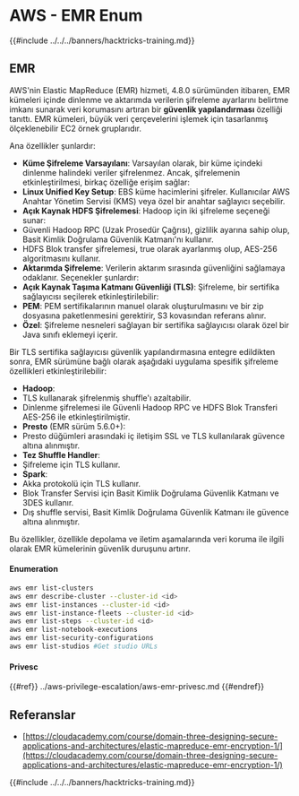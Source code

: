 # AWS - EMR Enum

{{#include ../../../banners/hacktricks-training.md}}

## EMR

AWS'nin Elastic MapReduce (EMR) hizmeti, 4.8.0 sürümünden itibaren, EMR kümeleri içinde dinlenme ve aktarımda verilerin şifreleme ayarlarını belirtme imkanı sunarak veri korumasını artıran bir **güvenlik yapılandırması** özelliği tanıttı. EMR kümeleri, büyük veri çerçevelerini işlemek için tasarlanmış ölçeklenebilir EC2 örnek gruplarıdır.

Ana özellikler şunlardır:

- **Küme Şifreleme Varsayılanı**: Varsayılan olarak, bir küme içindeki dinlenme halindeki veriler şifrelenmez. Ancak, şifrelemenin etkinleştirilmesi, birkaç özelliğe erişim sağlar:
- **Linux Unified Key Setup**: EBS küme hacimlerini şifreler. Kullanıcılar AWS Anahtar Yönetim Servisi (KMS) veya özel bir anahtar sağlayıcı seçebilir.
- **Açık Kaynak HDFS Şifrelemesi**: Hadoop için iki şifreleme seçeneği sunar:
- Güvenli Hadoop RPC (Uzak Prosedür Çağrısı), gizlilik ayarına sahip olup, Basit Kimlik Doğrulama Güvenlik Katmanı'nı kullanır.
- HDFS Blok transfer şifrelemesi, true olarak ayarlanmış olup, AES-256 algoritmasını kullanır.
- **Aktarımda Şifreleme**: Verilerin aktarım sırasında güvenliğini sağlamaya odaklanır. Seçenekler şunlardır:
- **Açık Kaynak Taşıma Katmanı Güvenliği (TLS)**: Şifreleme, bir sertifika sağlayıcısı seçilerek etkinleştirilebilir:
- **PEM**: PEM sertifikalarının manuel olarak oluşturulmasını ve bir zip dosyasına paketlenmesini gerektirir, S3 kovasından referans alınır.
- **Özel**: Şifreleme nesneleri sağlayan bir sertifika sağlayıcısı olarak özel bir Java sınıfı eklemeyi içerir.

Bir TLS sertifika sağlayıcısı güvenlik yapılandırmasına entegre edildikten sonra, EMR sürümüne bağlı olarak aşağıdaki uygulama spesifik şifreleme özellikleri etkinleştirilebilir:

- **Hadoop**:
- TLS kullanarak şifrelenmiş shuffle'ı azaltabilir.
- Dinlenme şifrelemesi ile Güvenli Hadoop RPC ve HDFS Blok Transferi AES-256 ile etkinleştirilmiştir.
- **Presto** (EMR sürüm 5.6.0+):
- Presto düğümleri arasındaki iç iletişim SSL ve TLS kullanılarak güvence altına alınmıştır.
- **Tez Shuffle Handler**:
- Şifreleme için TLS kullanır.
- **Spark**:
- Akka protokolü için TLS kullanır.
- Blok Transfer Servisi için Basit Kimlik Doğrulama Güvenlik Katmanı ve 3DES kullanır.
- Dış shuffle servisi, Basit Kimlik Doğrulama Güvenlik Katmanı ile güvence altına alınmıştır.

Bu özellikler, özellikle depolama ve iletim aşamalarında veri koruma ile ilgili olarak EMR kümelerinin güvenlik duruşunu artırır.

#### Enumeration
```bash
aws emr list-clusters
aws emr describe-cluster --cluster-id <id>
aws emr list-instances --cluster-id <id>
aws emr list-instance-fleets --cluster-id <id>
aws emr list-steps --cluster-id <id>
aws emr list-notebook-executions
aws emr list-security-configurations
aws emr list-studios #Get studio URLs
```
#### Privesc

{{#ref}}
../aws-privilege-escalation/aws-emr-privesc.md
{{#endref}}

## Referanslar

- [https://cloudacademy.com/course/domain-three-designing-secure-applications-and-architectures/elastic-mapreduce-emr-encryption-1/](https://cloudacademy.com/course/domain-three-designing-secure-applications-and-architectures/elastic-mapreduce-emr-encryption-1/)

{{#include ../../../banners/hacktricks-training.md}}
